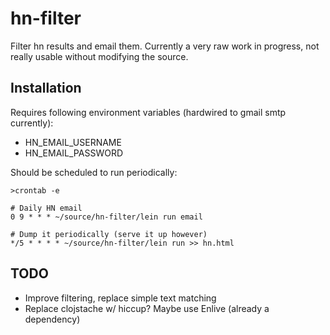 # hn-filter

Filter hn results and email them. Currently a very raw work in progress, not
really usable without modifying the source.

## Installation

Requires following environment variables (hardwired to gmail smtp currently):

* HN_EMAIL_USERNAME
* HN_EMAIL_PASSWORD

Should be scheduled to run periodically:

    >crontab -e
    
    # Daily HN email
    0 9 * * * ~/source/hn-filter/lein run email
    
    # Dump it periodically (serve it up however)
    */5 * * * * ~/source/hn-filter/lein run >> hn.html

## TODO

* Improve filtering, replace simple text matching
* Replace clojstache w/ hiccup? Maybe use Enlive (already a dependency)

